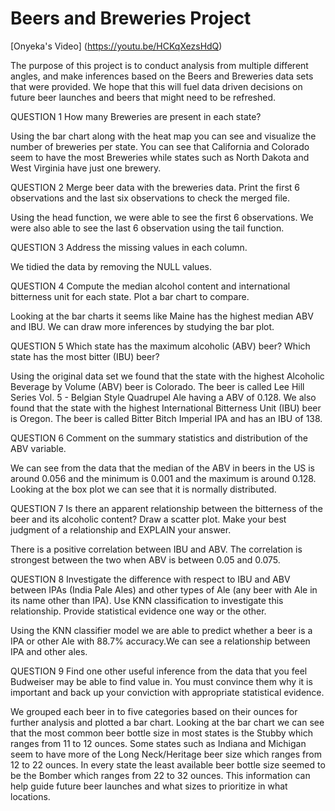 # Beers and Breweries Project

[Onyeka's Video] (https://youtu.be/HCKqXezsHdQ)

The purpose of this project is to conduct analysis from multiple different angles, and make inferences based on  the  Beers and Breweries data sets that were provided.  We hope that this will fuel data driven decisions on future beer launches and beers that might need to be refreshed.

QUESTION 1
How many Breweries are present in each state?

Using the bar chart along with the heat map you can see and visualize the number of breweries per state. You can see that California and Colorado seem to have the most Breweries while states such as North Dakota and West Virginia have just one brewery.


QUESTION 2
Merge beer data with the breweries data. 
Print the first 6 observations and the last six observations to check the merged file.

Using the head function, we were able to see the first 6 observations. We were also able to see the last 6 observation using the tail function.



QUESTION 3
Address the missing values in each column.

We tidied the data by removing the NULL values.


QUESTION 4
Compute the median alcohol content and international bitterness unit for each state.
Plot a bar chart to compare.

Looking at the bar charts it seems like Maine has the highest median ABV and IBU. We can draw more inferences by studying the bar plot. 



QUESTION 5
Which state has the maximum alcoholic (ABV) beer? Which state has the most bitter (IBU) beer?

Using the original data set we found that the state with the highest Alcoholic Beverage by Volume (ABV) beer is Colorado.
The beer is called Lee Hill Series Vol. 5 - Belgian Style Quadrupel Ale having a ABV of 0.128.
We also found that the state with the highest International Bitterness Unit (IBU) beer is Oregon.
The beer is called Bitter Bitch Imperial IPA and has an IBU of 138.



QUESTION 6
Comment on the summary statistics and distribution of the ABV variable.

We can see from the data that the median of the ABV in beers in the US is around 0.056 and the  minimum is 0.001 and the maximum is around 0.128. Looking at the box plot we can see that it is normally distributed.


QUESTION 7
Is there an apparent relationship between the bitterness of the beer and its alcoholic content? Draw a scatter plot.  Make your best judgment of a relationship and EXPLAIN your answer.

There is a positive correlation between IBU and ABV. The correlation is strongest between the two when ABV is between 0.05 and 0.075. 


QUESTION 8
Investigate the difference with respect to IBU and ABV between IPAs (India Pale Ales) and other types of Ale (any beer with Ale in its name other than IPA). Use KNN classification to investigate this relationship. Provide statistical evidence one way or the other. 

Using the KNN classifier model we are able to predict whether a beer is a IPA or other Ale with 88.7% accuracy.We can see a relationship between IPA and other ales.




QUESTION 9
Find one other useful inference from the data that you feel Budweiser may be able to find value in.  You must convince them why it is important and back up your conviction with appropriate statistical evidence.

We grouped each beer in to five categories based on their ounces for further analysis and plotted a bar chart. Looking at the bar chart we can see that the most common beer bottle size in most states is the Stubby which ranges from 11 to 12 ounces. Some states such as Indiana and Michigan seem to have more of the Long Neck/Heritage beer size which ranges from 12 to 22 ounces. In every state the least available beer bottle size seemed to be the Bomber which ranges from 22 to 32 ounces. This information can help guide future beer launches and what sizes to prioritize in what locations.
